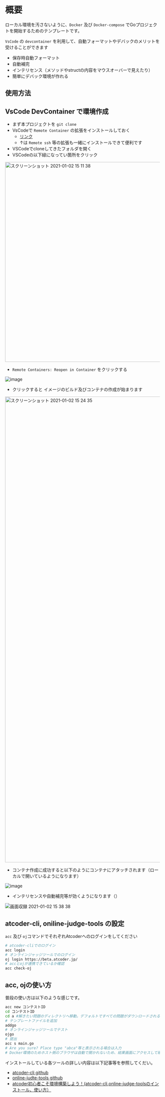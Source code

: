 # 概要
ローカル環境を汚さないように、`Docker` 及び `Docker-compose` でGoプロジェクトを開始するためのテンプレートです。

`VsCode` の `devcontainer` を利用して、自動フォーマットやデバックのメリットを受けることができます

- 保存時自動フォーマット
- 自動補完
- インテリセンス（メソッドやstructの内容をマウスオーバーで見えたり）
- 簡単にデバック環境が作れる

## 使用方法

## VsCode DevContainer で環境作成

- まず本プロジェクトを `git clone` 
- VsCodeで `Remote Container` の拡張をインストールしておく
  - [リンク](https://marketplace.visualstudio.com/items?itemName=ms-vscode-remote.vscode-remote-extensionpack)
  - ↑は `Remote ssh` 等の拡張も一緒にインストールできて便利です
- VSCodeでcloneしてきたフォルダを開く
- VSCodeの以下緑になってい箇所をクリック
<img width="651" alt="スクリーンショット 2021-01-02 15 11 38" src="https://user-images.githubusercontent.com/73948280/103451929-5cb1c580-4d0d-11eb-8b6c-5c1d4eebfbf7.png">

- `Remote Containers: Reopen in Container` をクリックする

![image](https://user-images.githubusercontent.com/73948280/103451980-f0839180-4d0d-11eb-86d1-5a339d337647.png)

- クリックすると イメージのビルド及びコンテナの作成が始まります

<img width="1517" alt="スクリーンショット 2021-01-02 15 24 35" src="https://user-images.githubusercontent.com/73948280/103452059-cda5ad00-4d0e-11eb-804a-de5ea937133f.png">

- コンテナ作成に成功すると以下のようにコンテナにアタッチされます（ローカルで開いているようになります）

![image](https://user-images.githubusercontent.com/73948280/103452136-705e2b80-4d0f-11eb-9054-1b31f7e71538.png)

- インテリセンスや自動補完等が効くようになります（）

![画面収録 2021-01-02 15 38 38](https://user-images.githubusercontent.com/73948280/103452332-a2708d00-4d11-11eb-8eeb-5f2183876e3f.gif)

## atcoder-cli, oniline-judge-tools の設定

`acc` 及び `oj`コマンドでそれぞれAtcoderへのログインをしてください

```bash
# atcoder-cliでのログイン
acc login
# オンラインジャッジツールでのログイン
oj login https://beta.atcoder.jp/
# accとojが連携できているか確認
acc check-oj
```

## acc, ojの使い方

普段の使い方は以下のような感じです。

```bash
acc new コンテストID
cd コンテストID
cd a #解きたい問題のディレクトリへ移動。デフォルトですべての問題がダウンロードされるようにしています。
# テンプレートファイルを追加
addgo
# オンラインジャッジツールでテスト
ojgo
# 提出
acc s main.go
# Are you sure? Place type "abca"等と表示される場合は入力
# Docker環境のためホスト側のブラウザは自動で開かれないため、結果画面にアクセスして確かめる必要があります
```

インストールしている各ツールの詳しい内容は以下記事等を参照してくだい。

- [atcoder-cli github](https://github.com/Tatamo/atcoder-cli)
- [online-judte-tools github](https://github.com/online-judge-tools/oj/blob/master/docs/getting-started.ja.md)
- [atcoder初心者こそ環境構築しよう！(atcoder-cli,online-judge-toolsのインストール、使い方）](https://qiita.com/Adaachill/items/3d4ddad56c5c2cc372cd)